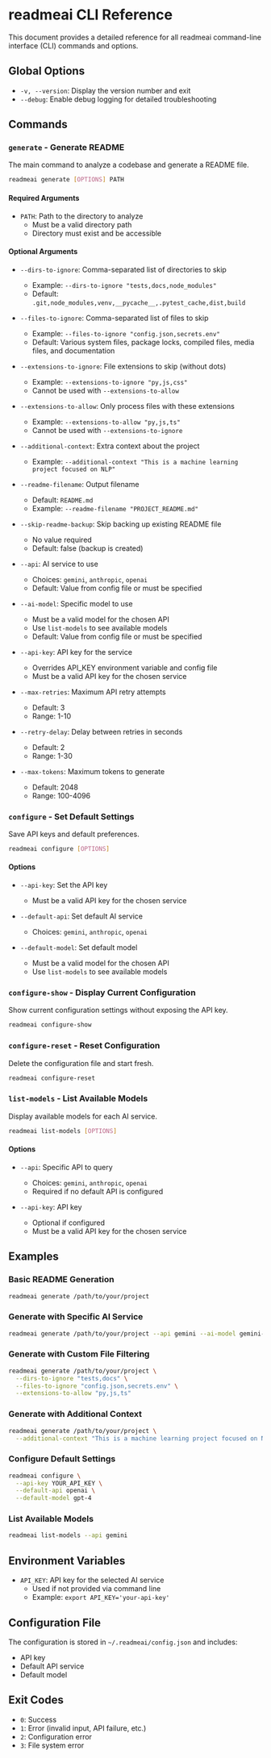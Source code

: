 # readmeai CLI Reference

This document provides a detailed reference for all readmeai command-line interface (CLI) commands and options.

## Global Options

- `-v, --version`: Display the version number and exit
- `--debug`: Enable debug logging for detailed troubleshooting

## Commands

### `generate` - Generate README

The main command to analyze a codebase and generate a README file.

```bash
readmeai generate [OPTIONS] PATH
```

#### Required Arguments
- `PATH`: Path to the directory to analyze
  - Must be a valid directory path
  - Directory must exist and be accessible

#### Optional Arguments
- `--dirs-to-ignore`: Comma-separated list of directories to skip
  - Example: `--dirs-to-ignore "tests,docs,node_modules"`
  - Default: `.git,node_modules,venv,__pycache__,.pytest_cache,dist,build`

- `--files-to-ignore`: Comma-separated list of files to skip
  - Example: `--files-to-ignore "config.json,secrets.env"`
  - Default: Various system files, package locks, compiled files, media files, and documentation

- `--extensions-to-ignore`: File extensions to skip (without dots)
  - Example: `--extensions-to-ignore "py,js,css"`
  - Cannot be used with `--extensions-to-allow`

- `--extensions-to-allow`: Only process files with these extensions
  - Example: `--extensions-to-allow "py,js,ts"`
  - Cannot be used with `--extensions-to-ignore`

- `--additional-context`: Extra context about the project
  - Example: `--additional-context "This is a machine learning project focused on NLP"`

- `--readme-filename`: Output filename
  - Default: `README.md`
  - Example: `--readme-filename "PROJECT_README.md"`

- `--skip-readme-backup`: Skip backing up existing README file
  - No value required
  - Default: false (backup is created)

- `--api`: AI service to use
  - Choices: `gemini`, `anthropic`, `openai`
  - Default: Value from config file or must be specified

- `--ai-model`: Specific model to use
  - Must be a valid model for the chosen API
  - Use `list-models` to see available models
  - Default: Value from config file or must be specified

- `--api-key`: API key for the service
  - Overrides API_KEY environment variable and config file
  - Must be a valid API key for the chosen service

- `--max-retries`: Maximum API retry attempts
  - Default: 3
  - Range: 1-10

- `--retry-delay`: Delay between retries in seconds
  - Default: 2
  - Range: 1-30

- `--max-tokens`: Maximum tokens to generate
  - Default: 2048
  - Range: 100-4096

### `configure` - Set Default Settings

Save API keys and default preferences.

```bash
readmeai configure [OPTIONS]
```

#### Options
- `--api-key`: Set the API key
  - Must be a valid API key for the chosen service

- `--default-api`: Set default AI service
  - Choices: `gemini`, `anthropic`, `openai`

- `--default-model`: Set default model
  - Must be a valid model for the chosen API
  - Use `list-models` to see available models

### `configure-show` - Display Current Configuration

Show current configuration settings without exposing the API key.

```bash
readmeai configure-show
```

### `configure-reset` - Reset Configuration

Delete the configuration file and start fresh.

```bash
readmeai configure-reset
```

### `list-models` - List Available Models

Display available models for each AI service.

```bash
readmeai list-models [OPTIONS]
```

#### Options
- `--api`: Specific API to query
  - Choices: `gemini`, `anthropic`, `openai`
  - Required if no default API is configured

- `--api-key`: API key
  - Optional if configured
  - Must be a valid API key for the chosen service

## Examples

### Basic README Generation
```bash
readmeai generate /path/to/your/project
```

### Generate with Specific AI Service
```bash
readmeai generate /path/to/your/project --api gemini --ai-model gemini-pro
```

### Generate with Custom File Filtering
```bash
readmeai generate /path/to/your/project \
  --dirs-to-ignore "tests,docs" \
  --files-to-ignore "config.json,secrets.env" \
  --extensions-to-allow "py,js,ts"
```

### Generate with Additional Context
```bash
readmeai generate /path/to/your/project \
  --additional-context "This is a machine learning project focused on NLP"
```

### Configure Default Settings
```bash
readmeai configure \
  --api-key YOUR_API_KEY \
  --default-api openai \
  --default-model gpt-4
```

### List Available Models
```bash
readmeai list-models --api gemini
```

## Environment Variables

- `API_KEY`: API key for the selected AI service
  - Used if not provided via command line
  - Example: `export API_KEY='your-api-key'`

## Configuration File

The configuration is stored in `~/.readmeai/config.json` and includes:
- API key
- Default API service
- Default model

## Exit Codes

- `0`: Success
- `1`: Error (invalid input, API failure, etc.)
- `2`: Configuration error
- `3`: File system error
